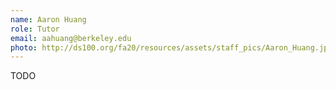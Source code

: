 ```yaml
---
name: Aaron Huang
role: Tutor
email: aahuang@berkeley.edu
photo: http://ds100.org/fa20/resources/assets/staff_pics/Aaron_Huang.jpg
---
```


TODO
